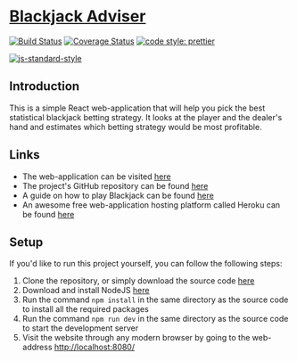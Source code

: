[Blackjack Adviser](https://blackjack-adviser.herokuapp.com/)
=============================================================

[![Build Status](https://travis-ci.org/JPStrydom/Blackjack-Adviser.svg?branch=master)](https://travis-ci.org/JPStrydom/Blackjack-Adviser)
[![Coverage Status](https://coveralls.io/repos/github/JPStrydom/Blackjack-Adviser/badge.svg?branch=master)](https://coveralls.io/github/JPStrydom/Blackjack-Adviser?branch=master)
[![code style: prettier](https://img.shields.io/badge/code_style-prettier-ff69b4.svg?style=flat-square)](https://github.com/prettier/prettier)

[![js-standard-style](https://cdn.rawgit.com/standard/standard/master/badge.svg)](http://standardjs.com)

## Introduction

This is a simple React web-application that will help you pick the best statistical blackjack betting strategy. It looks at the player and the dealer's hand and estimates which betting strategy would be most profitable.

## Links 

- The web-application can be visited [here](https://blackjack-adviser.herokuapp.com/)
- The project's GitHub repository can be found [here](https://github.com/JPStrydom/Blackjack-Adviser)
- A guide on how to play Blackjack can be found [here](http://www.bicyclecards.com/how-to-play/blackjack/)
- An awesome free web-application hosting platform called Heroku can be found [here](https://www.heroku.com/)

## Setup

If you'd like to run this project yourself, you can follow the following steps:

1) Clone the repository, or simply download the source code [here](https://github.com/JPStrydom/Blackjack-Adviser/archive/master.zip)
2) Download and install NodeJS [here](https://nodejs.org/dist/v6.11.5/node-v6.11.5-x64.msi)
3) Run the command `npm install` in the same directory as the source code to install all the required packages
4) Run the command `npm run dev` in the same directory as the source code to start the development server
5) Visit the website through any modern browser by going to the web-address [http://localhost:8080/](http://localhost:8080/)
